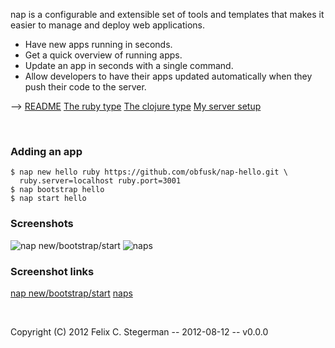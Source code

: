 nap is a configurable and extensible set of tools and templates that
makes it easier to manage and deploy web applications.

  * Have new apps running in seconds.
  * Get a quick overview of running apps.
  * Update an app in seconds with a single command.
  * Allow developers to have their apps updated automatically when
    they push their code to the server.

--&gt;
[README][readme]
[The ruby type][t-ruby]
[The clojure type][t-clj]
[My server setup][my-srv]

<br/>

### Adding an app

    $ nap new hello ruby https://github.com/obfusk/nap-hello.git \
      ruby.server=localhost ruby.port=3001
    $ nap bootstrap hello
    $ nap start hello

### Screenshots

![nap new/bootstrap/start][i-new]
![naps][i-naps]

### Screenshot links

[nap new/bootstrap/start][i-new]
[naps][i-naps]

<br/>

Copyright (C) 2012  Felix C. Stegerman  --  2012-08-12  --  v0.0.0

[readme]: https://github.com/obfusk/nap#readme
[t-ruby]: https://github.com/obfusk/nap/blob/master/doc/type-clj
[t-clj]:  https://github.com/obfusk/nap/blob/master/doc/type-ruby
[my-srv]: https://github.com/obfusk/nap/blob/master/doc/my-server

[i-new]:  https://github.com/downloads/obfusk/nap/new_boot_start.png
[i-naps]: https://github.com/downloads/obfusk/nap/naps.png
